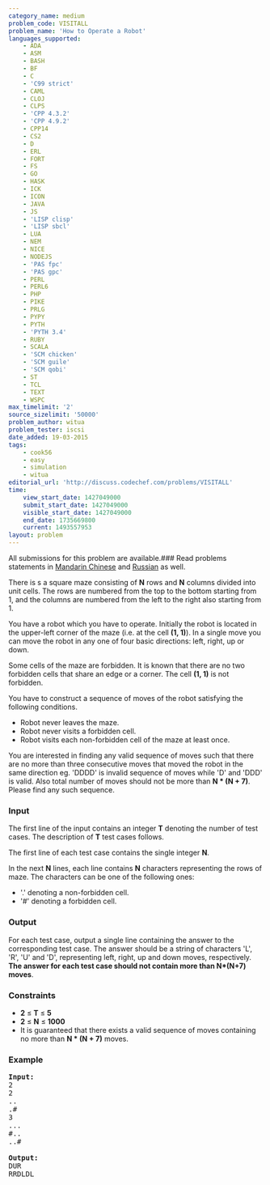 ```yaml
---
category_name: medium
problem_code: VISITALL
problem_name: 'How to Operate a Robot'
languages_supported:
    - ADA
    - ASM
    - BASH
    - BF
    - C
    - 'C99 strict'
    - CAML
    - CLOJ
    - CLPS
    - 'CPP 4.3.2'
    - 'CPP 4.9.2'
    - CPP14
    - CS2
    - D
    - ERL
    - FORT
    - FS
    - GO
    - HASK
    - ICK
    - ICON
    - JAVA
    - JS
    - 'LISP clisp'
    - 'LISP sbcl'
    - LUA
    - NEM
    - NICE
    - NODEJS
    - 'PAS fpc'
    - 'PAS gpc'
    - PERL
    - PERL6
    - PHP
    - PIKE
    - PRLG
    - PYPY
    - PYTH
    - 'PYTH 3.4'
    - RUBY
    - SCALA
    - 'SCM chicken'
    - 'SCM guile'
    - 'SCM qobi'
    - ST
    - TCL
    - TEXT
    - WSPC
max_timelimit: '2'
source_sizelimit: '50000'
problem_author: witua
problem_tester: iscsi
date_added: 19-03-2015
tags:
    - cook56
    - easy
    - simulation
    - witua
editorial_url: 'http://discuss.codechef.com/problems/VISITALL'
time:
    view_start_date: 1427049000
    submit_start_date: 1427049000
    visible_start_date: 1427049000
    end_date: 1735669800
    current: 1493557953
layout: problem
---
```

All submissions for this problem are available.###  Read problems statements in [Mandarin Chinese](http://www.codechef.com/download/translated/COOK56/mandarin/VISITALL.pdf) and [Russian](http://www.codechef.com/download/translated/COOK56/russian/VISITALL.pdf) as well.

There is s a square maze consisting of **N** rows and **N** columns divided into unit cells. The rows are numbered from the top to the bottom starting from 1, and the columns are numbered from the left to the right also starting from 1.

You have a robot which you have to operate. Initially the robot is located in the upper-left corner of the maze (i.e. at the cell **(1, 1)**). In a single move you can move the robot in any one of four basic directions: left, right, up or down.

Some cells of the maze are forbidden. It is known that there are no two forbidden cells that share an edge or a corner. The cell **(1, 1)** is not forbidden.

You have to construct a sequence of moves of the robot satisfying the following conditions.

- Robot never leaves the maze.
- Robot never visits a forbidden cell.
- Robot visits each non-forbidden cell of the maze at least once.

You are interested in finding any valid sequence of moves such that there are no more than three consecutive moves that moved the robot in the same direction eg. 'DDDD' is invalid sequence of moves while 'D' and 'DDD' is valid. Also total number of moves should not be more than **N \* (N + 7)**. Please find any such sequence.

### Input

The first line of the input contains an integer **T** denoting the number of test cases. The description of **T** test cases follows.

The first line of each test case contains the single integer **N**.

In the next **N** lines, each line contains **N** characters representing the rows of maze. The characters can be one of the following ones:

- '.' denoting a non-forbidden cell.
- '#' denoting a forbidden cell.

### Output

For each test case, output a single line containing the answer to the corresponding test case. The answer should be a string of characters 'L', 'R', 'U' and 'D', representing left, right, up and down moves, respectively. **The answer for each test case should not contain more than N\*(N+7) moves**.

### Constraints

- **2** ≤ **T** ≤ **5**
- **2** ≤ **N** ≤ **1000**
- It is guaranteed that there exists a valid sequence of moves containing no more than **N \* (N + 7)** moves.

### Example

<pre><b>Input:</b>
2
2
..
.#
3
...
#..
..#

<b>Output:</b>
DUR
RRDLDL
</pre>
